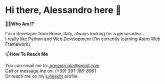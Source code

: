 # Hi there, Alessandro here 👋

🧑‍💻**Who Am I?**

I'm a developer from Rome, Italy, always looking for a genius idea...\
I really like Python and Web Development (I’m currently learning Astro Web Framework)

📫**How To Reach Me**

You can email me to: [*panzieri.ale@gmail.com*](mailto:panzieri.ale@gmail.com)\
Call or message me on: *(+39) 391-186-8961*\
Or reach me on my [*Linkedin*](https://www.linkedin.com/in/alessandropanzieri/) profile
